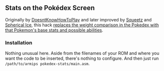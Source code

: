 ## Stats on the Pokédex Screen

Originally by [DoesntKnowHowToPlay](https://www.pokecommunity.com/member.php?u=300067) and later improved by [Squeetz](https://www.pokecommunity.com/member.php?u=400825) and [Spherical Ice](https://www.pokecommunity.com/member.php?u=67281), this hack [replaces the weight comparison in the Pokedex with that Pokemon's base stats and possible abilities](https://www.pokecommunity.com/showpost.php?p=9878890&postcount=1357).

### Installation

Nothing unusual here. Aside from the filenames of your ROM and where you want the code to be inserted, there's nothing to configure. And then just run `/path/to/armips pokedex-stats/main.asm`.